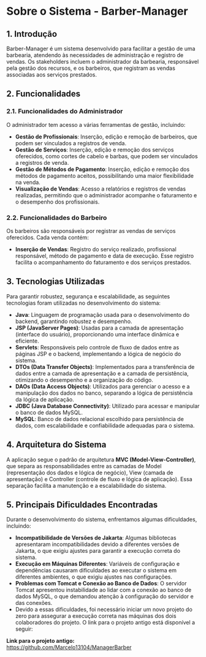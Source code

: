 # Sobre o Sistema - Barber-Manager

## 1. Introdução

Barber-Manager é um sistema desenvolvido para facilitar a gestão de uma barbearia, atendendo às necessidades de administração e registro de vendas. Os stakeholders incluem o administrador da barbearia, responsável pela gestão dos recursos, e os barbeiros, que registram as vendas associadas aos serviços prestados.

## 2. Funcionalidades

### 2.1. Funcionalidades do Administrador
O administrador tem acesso a várias ferramentas de gestão, incluindo:
- **Gestão de Profissionais**: Inserção, edição e remoção de barbeiros, que podem ser vinculados a registros de venda.
- **Gestão de Serviços**: Inserção, edição e remoção dos serviços oferecidos, como cortes de cabelo e barbas, que podem ser vinculados a registros de venda.
- **Gestão de Métodos de Pagamento**: Inserção, edição e remoção dos métodos de pagamento aceitos, possibilitando uma maior flexibilidade na venda.
- **Visualização de Vendas**: Acesso a relatórios e registros de vendas realizadas, permitindo que o administrador acompanhe o faturamento e o desempenho dos profissionais.

### 2.2. Funcionalidades do Barbeiro
Os barbeiros são responsáveis por registrar as vendas de serviços oferecidos. Cada venda contém:
- **Inserção de Vendas**: Registro do serviço realizado, profissional responsável, método de pagamento e data de execução. Esse registro facilita o acompanhamento do faturamento e dos serviços prestados.

## 3. Tecnologias Utilizadas

Para garantir robustez, segurança e escalabilidade, as seguintes tecnologias foram utilizadas no desenvolvimento do sistema:

- **Java**: Linguagem de programação usada para o desenvolvimento do backend, garantindo robustez e desempenho.
- **JSP (JavaServer Pages)**: Usadas para a camada de apresentação (interface do usuário), proporcionando uma interface dinâmica e eficiente.
- **Servlets**: Responsáveis pelo controle de fluxo de dados entre as páginas JSP e o backend, implementando a lógica de negócio do sistema.
- **DTOs (Data Transfer Objects)**: Implementados para a transferência de dados entre a camada de apresentação e a camada de persistência, otimizando o desempenho e a organização do código.
- **DAOs (Data Access Objects)**: Utilizados para gerenciar o acesso e a manipulação dos dados no banco, separando a lógica de persistência da lógica de aplicação.
- **JDBC (Java Database Connectivity)**: Utilizado para acessar e manipular o banco de dados MySQL.
- **MySQL**: Banco de dados relacional escolhido para persistência de dados, com escalabilidade e confiabilidade adequadas para o sistema.

## 4. Arquitetura do Sistema

A aplicação segue o padrão de arquitetura **MVC (Model-View-Controller)**, que separa as responsabilidades entre as camadas de Model (representação dos dados e lógica de negócio), View (camada de apresentação) e Controller (controle de fluxo e lógica de aplicação). Essa separação facilita a manutenção e a escalabilidade do sistema.

## 5. Principais Dificuldades Encontradas

Durante o desenvolvimento do sistema, enfrentamos algumas dificuldades, incluindo:
- **Incompatibilidade de Versões de Jakarta**: Algumas bibliotecas apresentaram incompatibilidades devido a diferentes versões de Jakarta, o que exigiu ajustes para garantir a execução correta do sistema.
- **Execução em Máquinas Diferentes**: Variáveis de configuração e dependências causaram dificuldades ao executar o sistema em diferentes ambientes, o que exigiu ajustes nas configurações.
- **Problemas com Tomcat e Conexão ao Banco de Dados**: O servidor Tomcat apresentou instabilidade ao lidar com a conexão ao banco de dados MySQL, o que demandou atenção à configuração do servidor e das conexões.
- Devido a essas dificuldades, foi necessário iniciar um novo projeto do zero para assegurar a execução correta nas máquinas dos dois colaboradores do projeto. O link para o projeto antigo está disponível a seguir:

**Link para o projeto antigo:** https://github.com/Marcelo13104/ManagerBarber


